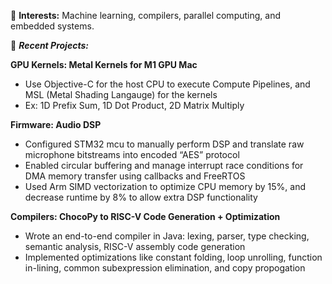 🔭 **Interests:** Machine learning, compilers, parallel computing, and embedded systems.

🌱 _**Recent Projects:**_

   **GPU Kernels: Metal Kernels for M1 GPU Mac**
   - Use Objective-C for the host CPU to execute Compute Pipelines, and MSL (Metal Shading Langauge) for the kernels
   - Ex: 1D Prefix Sum, 1D Dot Product, 2D Matrix Multiply

   **Firmware: Audio DSP**
   - Configured STM32 mcu to manually perform DSP and translate raw microphone bitstreams into encoded “AES” protocol
   - Enabled circular buffering and manage interrupt race conditions for DMA memory transfer using callbacks and FreeRTOS
   -  Used Arm SIMD vectorization to optimize CPU memory by 15%, and decrease runtime by 8% to allow extra DSP functionality
   
   **Compilers: ChocoPy to RISC-V Code Generation + Optimization**
   - Wrote an end-to-end compiler in Java: lexing, parser, type checking, semantic analysis, RISC-V assembly code generation
   - Implemented optimizations like constant folding, loop unrolling, function in-lining, common subexpression elimination, and copy propogation

<!--
**abhip02/abhip02** is a ✨ _special_ ✨ repository because its `README.md` (this file) appears on your GitHub profile.

Here are some ideas to get you started:

- 🔭 I’m currently working on ...
- 🌱 I’m currently learning ...
- 👯 I’m looking to collaborate on ...
- 🤔 I’m looking for help with ...
- 💬 Ask me about ...
- 📫 How to reach me: ...
- 😄 Pronouns: ...
- ⚡ Fun fact: ...
-->
